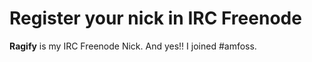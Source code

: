 # Register your nick in IRC Freenode

**Ragify** is my IRC Freenode Nick. And yes!! I joined #amfoss.
